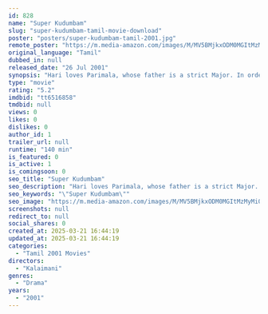 ```yaml
---
id: 828
name: "Super Kudumbam"
slug: "super-kudumbam-tamil-movie-download"
poster: "posters/super-kudumbam-tamil-2001.jpg"
remote_poster: "https://m.media-amazon.com/images/M/MV5BMjkxODM0MGItMzMyMi00Yjc1LThjN2ItMDI3ZmIxYWFiZTRkXkEyXkFqcGdeQXVyNTM3MDMyMDQ@._V1_SX300.jpg"
original_language: "Tamil"
dubbed_in: null
released_date: "26 Jul 2001"
synopsis: "Hari loves Parimala, whose father is a strict Major. In order to please him, Hari plans a scheme and asks Arun and Shanthi (Roja) to act as man and wife."
type: "movie"
rating: "5.2"
imdbid: "tt6516858"
tmdbid: null
views: 0
likes: 0
dislikes: 0
author_id: 1
trailer_url: null
runtime: "140 min"
is_featured: 0
is_active: 1
is_comingsoon: 0
seo_title: "Super Kudumbam"
seo_description: "Hari loves Parimala, whose father is a strict Major. In order to please him, Hari plans a scheme and asks Arun and Shanthi (Roja) to act as man and wife."
seo_keywords: "\"Super Kudumbam\""
seo_image: "https://m.media-amazon.com/images/M/MV5BMjkxODM0MGItMzMyMi00Yjc1LThjN2ItMDI3ZmIxYWFiZTRkXkEyXkFqcGdeQXVyNTM3MDMyMDQ@._V1_SX300.jpg"
screenshots: null
redirect_to: null
social_shares: 0
created_at: 2025-03-21 16:44:19
updated_at: 2025-03-21 16:44:19
categories:
  - "Tamil 2001 Movies"
directors:
  - "Kalaimani"
genres:
  - "Drama"
years:
  - "2001"
---
```

